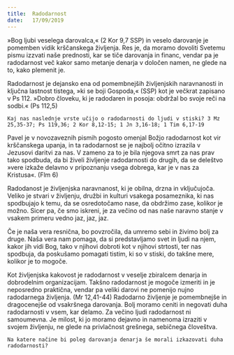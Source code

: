 ```yaml
---
title:  Radodarnost
date:   17/09/2019
---
```


»Bog ljubi veselega darovalca,« (2 Kor 9,7 SSP) in veselo darovanje je pomemben vidik krščanskega življenja. Res je, da moramo dovoliti Svetemu pismu izzvati naše prednosti, kar se tiče darovanja in financ, vendar pa je radodarnost več kakor samo metanje denarja v določen namen, ne glede na to, kako plemenit je.

Radodarnost je dejansko ena od pomembnejših življenjskih naravnanosti in ključna lastnost tistega, »ki se boji Gospoda,« (SSP) kot je večkrat zapisano v Ps 112. »Dobro človeku, ki je radodaren in posoja: obdržal bo svoje reči na sodbi.« (Ps 112,5)

`Kaj nas naslednje vrste učijo o radodarnosti do ljudi v stiski? 3 Mz 25,35-37; Ps 119,36; 2 Kor 8,12-15; 1 Jn 3,16-18; 1 Tim 6,17-19`

Pavel je v novozaveznih pismih pogosto omenjal Božjo radodarnost kot vir krščanskega upanja, in ta radodarnost se je najbolj očitno izrazila v Jezusovi daritvi za nas. V zameno za to je bila njegova smrt za nas prav tako spodbuda, da bi živeli življenje radodarnosti do drugih, da se deleštvo »vere izkaže delavno v pripoznanju vsega dobrega, kar je v nas za Kristusa«. (Flm 6)

Radodanost je življenjska naravnanost, ki je obilna, drzna in vključujoča. Veliko je stvari v življenju, družbi in kulturi vsakega posameznika, ki nas spodbujajo k temu, da se osredotočamo nase, da obdržimo zase, kolikor je možno. Sicer pa, če smo iskreni, je za večino od nas naše naravno stanje v vsakem primeru vedno jaz, jaz, jaz.

Če je naša vera resnična, bo povzročila, da umremo sebi in živimo bolj za druge. Naša vera nam pomaga, da si predstavljamo svet in ljudi na njem, kakor jih vidi Bog, tako v njihovi dobroti kot v njihovi strtosti, ter nas spodbuja, da poskušamo pomagati tistim, ki so v stiski, do takšne mere, kolikor je to mogoče.

Kot življenjska kakovost je radodarnost v veselje zbiralcem denarja in dobrodelnim organizacijam. Takšno radodarnost je mogoče izmeriti in je neposredno praktična, vendar pa veliki darovi ne pomenijo nujno radodarnega življenja. (Mr 12,41-44) Radodarno življenje je pomembnejše in dragocenejše od vsakršnega darovanja. Bolj moramo ceniti in negovati duha radodarnosti v vsem, kar delamo. Za večino ljudi radodarnost ni samoumevna. Je milost, ki jo moramo dejavno in namenoma izraziti v svojem življenju, ne glede na privlačnost grešnega, sebičnega človeštva.

`Na katere načine bi poleg darovanja denarja še morali izkazovati duha radodarnosti?`
